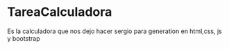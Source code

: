 # TareaCalculadora
Es la calculadora que nos dejo hacer sergio para generation en html,css, js y bootstrap
